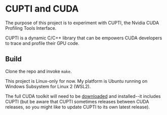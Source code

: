 # CUPTI and CUDA

The purpose of this project is to experiment with CUPTI, the Nvidia CUDA Profiling Tools Interface.

CUPTI is a dynamic C/C++ library that can be empowers CUDA developers to trace and profile their GPU code.

## Build

Clone the repo and invoke `make`.

This project is Linux-only for now. My platform is Ubuntu running on Windows Subsystem for Linux 2 (WSL2).

The full CUDA toolkit will need to be [downloaded](https://developer.nvidia.com/cuda-toolkit) and installed--it includes CUPTI (but be aware that CUPTI sometimes releases between CUDA releases, so you might like to update CUPTI to its own latest release).
